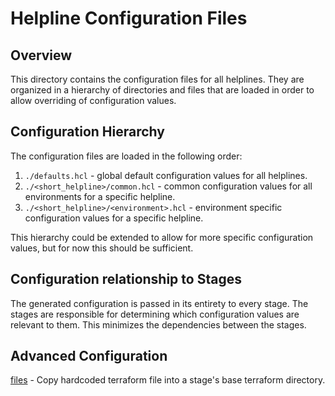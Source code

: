 # Helpline Configuration Files

## Overview

This directory contains the configuration files for all helplines. They are organized in a hierarchy of directories and files that are loaded in order to allow overriding of configuration values.

## Configuration Hierarchy

The configuration files are loaded in the following order:

1. `./defaults.hcl` - global default configuration values for all helplines.
2. `./<short_helpline>/common.hcl` - common configuration values for all environments for a specific helpline.
3. `./<short_helpline>/<environment>.hcl` - environment specific configuration values for a specific helpline.

This hierarchy could be extended to allow for more specific configuration values, but for now this should be sufficient.

## Configuration relationship to Stages

The generated configuration is passed in its entirety to every stage. The stages are responsible for determining which configuration values are relevant to them. This minimizes the dependencies between the stages.

## Advanced Configuration

[files](files/README.md) - Copy hardcoded terraform file into a stage's base terraform directory.
